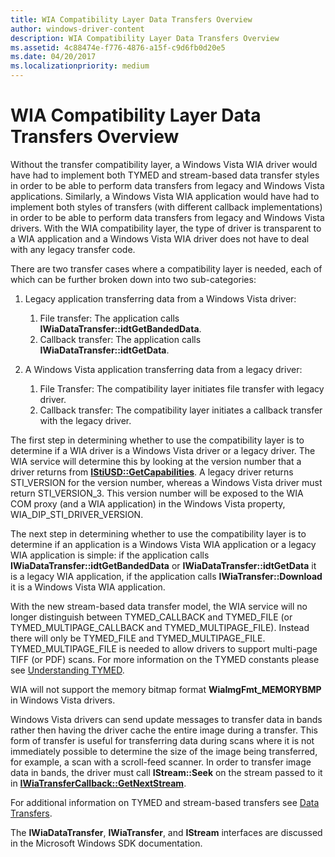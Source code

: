 ```yaml
---
title: WIA Compatibility Layer Data Transfers Overview
author: windows-driver-content
description: WIA Compatibility Layer Data Transfers Overview
ms.assetid: 4c88474e-f776-4876-a15f-c9d6fb0d20e5
ms.date: 04/20/2017
ms.localizationpriority: medium
---
```


# WIA Compatibility Layer Data Transfers Overview


Without the transfer compatibility layer, a Windows Vista WIA driver would have had to implement both TYMED and stream-based data transfer styles in order to be able to perform data transfers from legacy and Windows Vista applications. Similarly, a Windows Vista WIA application would have had to implement both styles of transfers (with different callback implementations) in order to be able to perform data transfers from legacy and Windows Vista drivers. With the WIA compatibility layer, the type of driver is transparent to a WIA application and a Windows Vista WIA driver does not have to deal with any legacy transfer code.

There are two transfer cases where a compatibility layer is needed, each of which can be further broken down into two sub-categories:

1.  Legacy application transferring data from a Windows Vista driver:
    1.  File transfer: The application calls **IWiaDataTransfer::idtGetBandedData**.
    2.  Callback transfer: The application calls **IWiaDataTransfer::idtGetData**.

2.  A Windows Vista application transferring data from a legacy driver:
    1.  File Transfer: The compatibility layer initiates file transfer with legacy driver.
    2.  Callback transfer: The compatibility layer initiates a callback transfer with the legacy driver.

The first step in determining whether to use the compatibility layer is to determine if a WIA driver is a Windows Vista driver or a legacy driver. The WIA service will determine this by looking at the version number that a driver returns from [**IStiUSD::GetCapabilities**](https://msdn.microsoft.com/library/windows/hardware/ff543817). A legacy driver returns STI\_VERSION for the version number, whereas a Windows Vista driver must return STI\_VERSION\_3. This version number will be exposed to the WIA COM proxy (and a WIA application) in the Windows Vista property, WIA\_DIP\_STI\_DRIVER\_VERSION.

The next step in determining whether to use the compatibility layer is to determine if an application is a Windows Vista WIA application or a legacy WIA application is simple: if the application calls **IWiaDataTransfer::idtGetBandedData** or **IWiaDataTransfer::idtGetData** it is a legacy WIA application, if the application calls **IWiaTransfer::Download** it is a Windows Vista WIA application.

With the new stream-based data transfer model, the WIA service will no longer distinguish between TYMED\_CALLBACK and TYMED\_FILE (or TYMED\_MULTIPAGE\_CALLBACK and TYMED\_MULTIPAGE\_FILE). Instead there will only be TYMED\_FILE and TYMED\_MULTIPAGE\_FILE. TYMED\_MULTIPAGE\_FILE is needed to allow drivers to support multi-page TIFF (or PDF) scans. For more information on the TYMED constants please see [Understanding TYMED](understanding-tymed.md).

WIA will not support the memory bitmap format **WiaImgFmt\_MEMORYBMP** in Windows Vista drivers.

Windows Vista drivers can send update messages to transfer data in bands rather then having the driver cache the entire image during a transfer. This form of transfer is useful for transferring data during scans where it is not immediately possible to determine the size of the image being transferred, for example, a scan with a scroll-feed scanner. In order to transfer image data in bands, the driver must call **IStream::Seek** on the stream passed to it in [**IWiaTransferCallback::GetNextStream**](https://msdn.microsoft.com/library/windows/hardware/ff545039).

For additional information on TYMED and stream-based transfers see [Data Transfers](data-transfers.md).

The **IWiaDataTransfer**, **IWiaTransfer**, and **IStream** interfaces are discussed in the Microsoft Windows SDK documentation.

 

 




